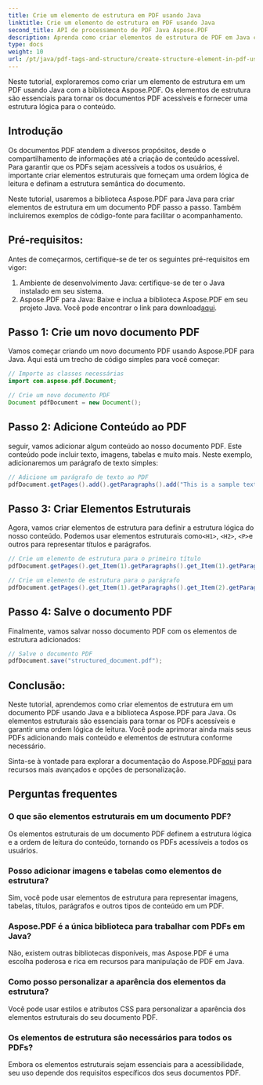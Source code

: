 ```yaml
---
title: Crie um elemento de estrutura em PDF usando Java
linktitle: Crie um elemento de estrutura em PDF usando Java
second_title: API de processamento de PDF Java Aspose.PDF
description: Aprenda como criar elementos de estrutura de PDF em Java com Aspose.PDF. Melhore a acessibilidade do PDF e o fluxo lógico do conteúdo.
type: docs
weight: 10
url: /pt/java/pdf-tags-and-structure/create-structure-element-in-pdf-using-java/
---
```

Neste tutorial, exploraremos como criar um elemento de estrutura em um PDF usando Java com a biblioteca Aspose.PDF. Os elementos de estrutura são essenciais para tornar os documentos PDF acessíveis e fornecer uma estrutura lógica para o conteúdo.

## Introdução

Os documentos PDF atendem a diversos propósitos, desde o compartilhamento de informações até a criação de conteúdo acessível. Para garantir que os PDFs sejam acessíveis a todos os usuários, é importante criar elementos estruturais que forneçam uma ordem lógica de leitura e definam a estrutura semântica do documento.

Neste tutorial, usaremos a biblioteca Aspose.PDF para Java para criar elementos de estrutura em um documento PDF passo a passo. Também incluiremos exemplos de código-fonte para facilitar o acompanhamento.

## Pré-requisitos:
Antes de começarmos, certifique-se de ter os seguintes pré-requisitos em vigor:

1. Ambiente de desenvolvimento Java: certifique-se de ter o Java instalado em seu sistema.
2.  Aspose.PDF para Java: Baixe e inclua a biblioteca Aspose.PDF em seu projeto Java. Você pode encontrar o link para download[aqui](https://releases.aspose.com/pdf/java/).

## Passo 1: Crie um novo documento PDF
Vamos começar criando um novo documento PDF usando Aspose.PDF para Java. Aqui está um trecho de código simples para você começar:

```java
// Importe as classes necessárias
import com.aspose.pdf.Document;

// Crie um novo documento PDF
Document pdfDocument = new Document();
```

## Passo 2: Adicione Conteúdo ao PDF
seguir, vamos adicionar algum conteúdo ao nosso documento PDF. Este conteúdo pode incluir texto, imagens, tabelas e muito mais. Neste exemplo, adicionaremos um parágrafo de texto simples:

```java
// Adicione um parágrafo de texto ao PDF
pdfDocument.getPages().add().getParagraphs().add("This is a sample text paragraph.");
```

## Passo 3: Criar Elementos Estruturais
 Agora, vamos criar elementos de estrutura para definir a estrutura lógica do nosso conteúdo. Podemos usar elementos estruturais como`<H1>`, `<H2>`, `<P>`e outros para representar títulos e parágrafos.

```java
// Crie um elemento de estrutura para o primeiro título
pdfDocument.getPages().get_Item(1).getParagraphs().get_Item(1).getParagraphInfo().setStructureElementName("H1");

// Crie um elemento de estrutura para o parágrafo
pdfDocument.getPages().get_Item(1).getParagraphs().get_Item(2).getParagraphInfo().setStructureElementName("P");
```

## Passo 4: Salve o documento PDF
Finalmente, vamos salvar nosso documento PDF com os elementos de estrutura adicionados:

```java
// Salve o documento PDF
pdfDocument.save("structured_document.pdf");
```

## Conclusão:
Neste tutorial, aprendemos como criar elementos de estrutura em um documento PDF usando Java e a biblioteca Aspose.PDF para Java. Os elementos estruturais são essenciais para tornar os PDFs acessíveis e garantir uma ordem lógica de leitura. Você pode aprimorar ainda mais seus PDFs adicionando mais conteúdo e elementos de estrutura conforme necessário.

Sinta-se à vontade para explorar a documentação do Aspose.PDF[aqui](https://reference.aspose.com/pdf/java/) para recursos mais avançados e opções de personalização.

## Perguntas frequentes

### O que são elementos estruturais em um documento PDF?

Os elementos estruturais de um documento PDF definem a estrutura lógica e a ordem de leitura do conteúdo, tornando os PDFs acessíveis a todos os usuários.

### Posso adicionar imagens e tabelas como elementos de estrutura?

Sim, você pode usar elementos de estrutura para representar imagens, tabelas, títulos, parágrafos e outros tipos de conteúdo em um PDF.

### Aspose.PDF é a única biblioteca para trabalhar com PDFs em Java?

Não, existem outras bibliotecas disponíveis, mas Aspose.PDF é uma escolha poderosa e rica em recursos para manipulação de PDF em Java.

### Como posso personalizar a aparência dos elementos da estrutura?

Você pode usar estilos e atributos CSS para personalizar a aparência dos elementos estruturais do seu documento PDF.

### Os elementos de estrutura são necessários para todos os PDFs?

Embora os elementos estruturais sejam essenciais para a acessibilidade, seu uso depende dos requisitos específicos dos seus documentos PDF.
